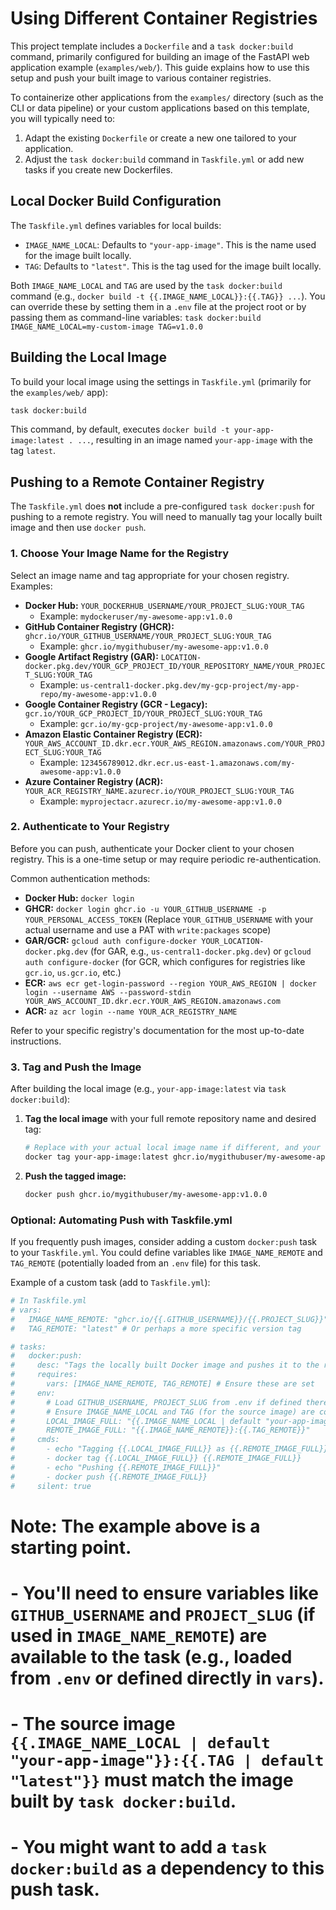 # Using Different Container Registries

This project template includes a `Dockerfile` and a `task docker:build` command, primarily configured for building an image of the FastAPI web application example (`examples/web/`). This guide explains how to use this setup and push your built image to various container registries.

To containerize other applications from the `examples/` directory (such as the CLI or data pipeline) or your custom applications based on this template, you will typically need to:
1.  Adapt the existing `Dockerfile` or create a new one tailored to your application.
2.  Adjust the `task docker:build` command in `Taskfile.yml` or add new tasks if you create new Dockerfiles.

## Local Docker Build Configuration

The `Taskfile.yml` defines variables for local builds:
*   `IMAGE_NAME_LOCAL`: Defaults to `"your-app-image"`. This is the name used for the image built locally.
*   `TAG`: Defaults to `"latest"`. This is the tag used for the image built locally.

Both `IMAGE_NAME_LOCAL` and `TAG` are used by the `task docker:build` command (e.g., `docker build -t {{.IMAGE_NAME_LOCAL}}:{{.TAG}} ...`). You can override these by setting them in a `.env` file at the project root or by passing them as command-line variables:
`task docker:build IMAGE_NAME_LOCAL=my-custom-image TAG=v1.0.0`

## Building the Local Image

To build your local image using the settings in `Taskfile.yml` (primarily for the `examples/web/` app):
```bash
task docker:build
```
This command, by default, executes `docker build -t your-app-image:latest . ...`, resulting in an image named `your-app-image` with the tag `latest`.

## Pushing to a Remote Container Registry

The `Taskfile.yml` does **not** include a pre-configured `task docker:push` for pushing to a remote registry. You will need to manually tag your locally built image and then use `docker push`.

### 1. Choose Your Image Name for the Registry

Select an image name and tag appropriate for your chosen registry. Examples:

*   **Docker Hub:** `YOUR_DOCKERHUB_USERNAME/YOUR_PROJECT_SLUG:YOUR_TAG`
    *   Example: `mydockeruser/my-awesome-app:v1.0.0`
*   **GitHub Container Registry (GHCR):** `ghcr.io/YOUR_GITHUB_USERNAME/YOUR_PROJECT_SLUG:YOUR_TAG`
    *   Example: `ghcr.io/mygithubuser/my-awesome-app:v1.0.0`
*   **Google Artifact Registry (GAR):** `LOCATION-docker.pkg.dev/YOUR_GCP_PROJECT_ID/YOUR_REPOSITORY_NAME/YOUR_PROJECT_SLUG:YOUR_TAG`
    *   Example: `us-central1-docker.pkg.dev/my-gcp-project/my-app-repo/my-awesome-app:v1.0.0`
*   **Google Container Registry (GCR - Legacy):** `gcr.io/YOUR_GCP_PROJECT_ID/YOUR_PROJECT_SLUG:YOUR_TAG`
    *   Example: `gcr.io/my-gcp-project/my-awesome-app:v1.0.0`
*   **Amazon Elastic Container Registry (ECR):** `YOUR_AWS_ACCOUNT_ID.dkr.ecr.YOUR_AWS_REGION.amazonaws.com/YOUR_PROJECT_SLUG:YOUR_TAG`
    *   Example: `123456789012.dkr.ecr.us-east-1.amazonaws.com/my-awesome-app:v1.0.0`
*   **Azure Container Registry (ACR):** `YOUR_ACR_REGISTRY_NAME.azurecr.io/YOUR_PROJECT_SLUG:YOUR_TAG`
    *   Example: `myprojectacr.azurecr.io/my-awesome-app:v1.0.0`

### 2. Authenticate to Your Registry

Before you can push, authenticate your Docker client to your chosen registry. This is a one-time setup or may require periodic re-authentication.

Common authentication methods:

*   **Docker Hub:** `docker login`
*   **GHCR:** `docker login ghcr.io -u YOUR_GITHUB_USERNAME -p YOUR_PERSONAL_ACCESS_TOKEN` (Replace `YOUR_GITHUB_USERNAME` with your actual username and use a PAT with `write:packages` scope)
*   **GAR/GCR:** `gcloud auth configure-docker YOUR_LOCATION-docker.pkg.dev` (for GAR, e.g., `us-central1-docker.pkg.dev`) or `gcloud auth configure-docker` (for GCR, which configures for registries like `gcr.io`, `us.gcr.io`, etc.)
*   **ECR:** `aws ecr get-login-password --region YOUR_AWS_REGION | docker login --username AWS --password-stdin YOUR_AWS_ACCOUNT_ID.dkr.ecr.YOUR_AWS_REGION.amazonaws.com`
*   **ACR:** `az acr login --name YOUR_ACR_REGISTRY_NAME`

Refer to your specific registry's documentation for the most up-to-date instructions.

### 3. Tag and Push the Image

After building the local image (e.g., `your-app-image:latest` via `task docker:build`):

1.  **Tag the local image** with your full remote repository name and desired tag:
    ```bash
    # Replace with your actual local image name if different, and your remote name/tag
    docker tag your-app-image:latest ghcr.io/mygithubuser/my-awesome-app:v1.0.0
    ```

2.  **Push the tagged image:**
    ```bash
    docker push ghcr.io/mygithubuser/my-awesome-app:v1.0.0
    ```

### Optional: Automating Push with Taskfile.yml

If you frequently push images, consider adding a custom `docker:push` task to your `Taskfile.yml`. You could define variables like `IMAGE_NAME_REMOTE` and `TAG_REMOTE` (potentially loaded from an `.env` file) for this task.

Example of a custom task (add to `Taskfile.yml`):
```yaml
# In Taskfile.yml
# vars:
#   IMAGE_NAME_REMOTE: "ghcr.io/{{.GITHUB_USERNAME}}/{{.PROJECT_SLUG}}" # Example, needs GITHUB_USERNAME and PROJECT_SLUG defined, e.g. in .env
#   TAG_REMOTE: "latest" # Or perhaps a more specific version tag

# tasks:
#   docker:push:
#     desc: "Tags the locally built Docker image and pushes it to the remote registry."
#     requires:
#       vars: [IMAGE_NAME_REMOTE, TAG_REMOTE] # Ensure these are set
#     env:
#       # Load GITHUB_USERNAME, PROJECT_SLUG from .env if defined there for IMAGE_NAME_REMOTE
#       # Ensure IMAGE_NAME_LOCAL and TAG (for the source image) are consistent with your build
#       LOCAL_IMAGE_FULL: "{{.IMAGE_NAME_LOCAL | default "your-app-image"}}:{{.TAG | default "latest"}}"
#       REMOTE_IMAGE_FULL: "{{.IMAGE_NAME_REMOTE}}:{{.TAG_REMOTE}}"
#     cmds:
#       - echo "Tagging {{.LOCAL_IMAGE_FULL}} as {{.REMOTE_IMAGE_FULL}}"
#       - docker tag {{.LOCAL_IMAGE_FULL}} {{.REMOTE_IMAGE_FULL}}
#       - echo "Pushing {{.REMOTE_IMAGE_FULL}}"
#       - docker push {{.REMOTE_IMAGE_FULL}}
#     silent: true
```
# **Note:** The example above is a starting point.
# - You'll need to ensure variables like `GITHUB_USERNAME` and `PROJECT_SLUG` (if used in `IMAGE_NAME_REMOTE`) are available to the task (e.g., loaded from `.env` or defined directly in `vars`).
# - The source image `{{.IMAGE_NAME_LOCAL | default "your-app-image"}}:{{.TAG | default "latest"}}` must match the image built by `task docker:build`.
# - You might want to add a `task docker:build` as a dependency to this push task.

